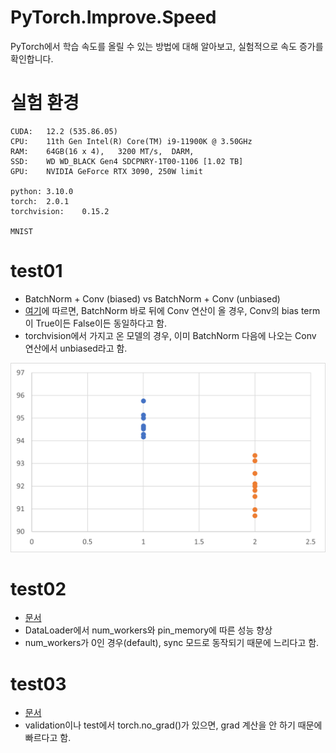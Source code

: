 # PyTorch.Improve.Speed
PyTorch에서 학습 속도를 올릴 수 있는 방법에 대해 알아보고, 실험적으로 속도 증가를 확인합니다.


# 실험 환경
```
CUDA:   12.2 (535.86.05)
CPU:    11th Gen Intel(R) Core(TM) i9-11900K @ 3.50GHz
RAM:    64GB(16 x 4),   3200 MT/s,  DARM, 
SSD:    WD WD_BLACK Gen4 SDCPNRY-1T00-1106 [1.02 TB]
GPU:    NVIDIA GeForce RTX 3090, 250W limit

python: 3.10.0
torch:  2.0.1
torchvision:    0.15.2

MNIST
```

# test01
* BatchNorm + Conv (biased) vs BatchNorm + Conv (unbiased)
* <a href="https://tutorials.pytorch.kr/recipes/recipes/tuning_guide.html#disable-bias-for-convolutions-directly-followed-by-a-batch-norm">여기</a>에 따르면, BatchNorm 바로 뒤에 Conv 연산이 올 경우, Conv의 bias term이 True이든 False이든 동일하다고 함.
* torchvision에서 가지고 온 모델의 경우, 이미 BatchNorm 다음에 나오는 Conv 연산에서 unbiased라고 함.
<img src="docs/images/test01.png">

# test02
* <a href="https://tutorials.pytorch.kr/recipes/recipes/tuning_guide.html#enable-async-data-loading-and-augmentation">문서</a>
* DataLoader에서 num_workers와 pin_memory에 따른 성능 향상
* num_workers가 0인 경우(default), sync 모드로 동작되기 때문에 느리다고 함.

# test03
* <a href="https://tutorials.pytorch.kr/recipes/recipes/tuning_guide.html#disable-gradient-calculation-for-validation-or-inference">문서</a>
* validation이나 test에서 torch.no_grad()가 있으면, grad 계산을 안 하기 때문에 빠르다고 함.
